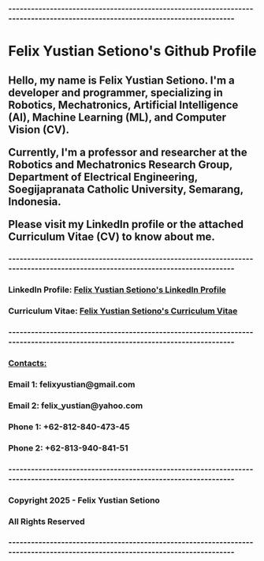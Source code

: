 <p><h3> ----------------------------------------------------------------------------------------------------------------------------- </h3></p>

<h1> Felix Yustian Setiono's Github Profile </h1>

<h2> 
<p> Hello, my name is Felix Yustian Setiono. I'm a developer and programmer, specializing in Robotics, Mechatronics, Artificial Intelligence (AI), Machine Learning (ML), and Computer Vision (CV). </p>
<p> Currently, I'm a professor and researcher at the Robotics and Mechatronics Research Group, Department of Electrical Engineering, Soegijapranata Catholic University, Semarang, Indonesia. </p>
<p> Please visit my LinkedIn profile or the attached Curriculum Vitae (CV) to know about me. </p>
</h2>

<p><h3> ----------------------------------------------------------------------------------------------------------------------------- </h3></p>

<p><h3> LinkedIn Profile: <a href="https://linkedin.com/felixsetiono"> Felix Yustian Setiono's LinkedIn Profile </a></h3></p>

<p><h3> Curriculum Vitae: <a href="https://drive.google.com/file/d/1IdpEMnRDKiY3RmneEeV_z_VUJWrOsvfk/view?usp=sharing"> Felix Yustian Setiono's Curriculum Vitae </a></h3></p>

<p><h3> ----------------------------------------------------------------------------------------------------------------------------- </h3></p>

<p><h3><u> Contacts: </u></h3></p>
<p><h3> Email 1: felixyustian@gmail.com </h3></p>
<p><h3> Email 2: felix_yustian@yahoo.com </h3></p>
<p></p>
<p><h3> Phone 1: +62-812-840-473-45 </h3></p>
<p><h3> Phone 2: +62-813-940-841-51 </h3></p>
<p></p>

<p><h3> ----------------------------------------------------------------------------------------------------------------------------- </h3></p>
<p></p>
<p><h3> Copyright 2025 - Felix Yustian Setiono </h3></p>
<p><h3> All Rights Reserved </h3></p>

<p><h3> ----------------------------------------------------------------------------------------------------------------------------- </h3></p>
